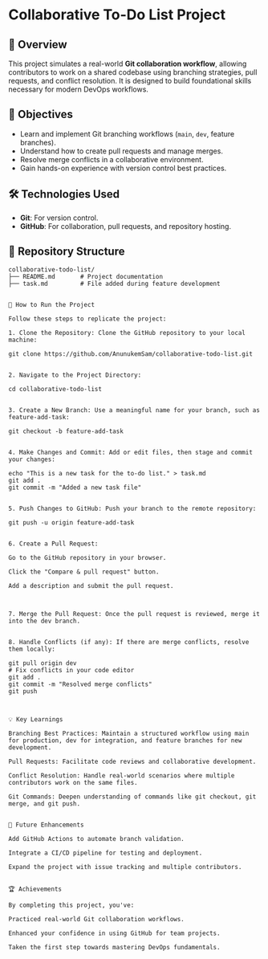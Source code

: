 # Collaborative To-Do List Project

## 🚀 Overview
This project simulates a real-world **Git collaboration workflow**, allowing contributors to work on a shared codebase using branching strategies, pull requests, and conflict resolution. It is designed to build foundational skills necessary for modern DevOps workflows.

## 🎯 Objectives
- Learn and implement Git branching workflows (`main`, `dev`, feature branches).
- Understand how to create pull requests and manage merges.
- Resolve merge conflicts in a collaborative environment.
- Gain hands-on experience with version control best practices.

## 🛠️ Technologies Used
- **Git**: For version control.
- **GitHub**: For collaboration, pull requests, and repository hosting.

## 📂 Repository Structure
```plaintext
collaborative-todo-list/
├── README.md       # Project documentation
├── task.md         # File added during feature development


📝 How to Run the Project

Follow these steps to replicate the project:

1. Clone the Repository: Clone the GitHub repository to your local machine:

git clone https://github.com/AnunukemSam/collaborative-todo-list.git


2. Navigate to the Project Directory:

cd collaborative-todo-list


3. Create a New Branch: Use a meaningful name for your branch, such as feature-add-task:

git checkout -b feature-add-task


4. Make Changes and Commit: Add or edit files, then stage and commit your changes:

echo "This is a new task for the to-do list." > task.md
git add .
git commit -m "Added a new task file"


5. Push Changes to GitHub: Push your branch to the remote repository:

git push -u origin feature-add-task


6. Create a Pull Request:

Go to the GitHub repository in your browser.

Click the "Compare & pull request" button.

Add a description and submit the pull request.



7. Merge the Pull Request: Once the pull request is reviewed, merge it into the dev branch.


8. Handle Conflicts (if any): If there are merge conflicts, resolve them locally:

git pull origin dev
# Fix conflicts in your code editor
git add .
git commit -m "Resolved merge conflicts"
git push



💡 Key Learnings

Branching Best Practices: Maintain a structured workflow using main for production, dev for integration, and feature branches for new development.

Pull Requests: Facilitate code reviews and collaborative development.

Conflict Resolution: Handle real-world scenarios where multiple contributors work on the same files.

Git Commands: Deepen understanding of commands like git checkout, git merge, and git push.


🚀 Future Enhancements

Add GitHub Actions to automate branch validation.

Integrate a CI/CD pipeline for testing and deployment.

Expand the project with issue tracking and multiple contributors.


🏆 Achievements

By completing this project, you've:

Practiced real-world Git collaboration workflows.

Enhanced your confidence in using GitHub for team projects.

Taken the first step towards mastering DevOps fundamentals.




